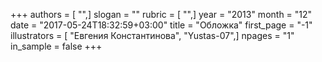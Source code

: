 +++
authors = [ "",]
slogan = ""
rubric = [ "",]
year = "2013"
month = "12"
date = "2017-05-24T18:32:59+03:00"
title = "Обложка"
first_page = "-1"
illustrators = [ "Евгения Константинова", "Yustas-07",]
npages = "1"
in_sample = false
+++

